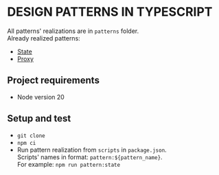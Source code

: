 # DESIGN PATTERNS IN TYPESCRIPT

All patterns' realizations are in `patterns` folder.  
Already realized patterns:

- [State](https://refactoring.guru/design-patterns/state)
- [Proxy](https://refactoring.guru/design-patterns/proxy)

## Project requirements

- Node version 20

## Setup and test

- `git clone`
- `npm ci`
- Run pattern realization from `scripts` in `package.json`.  
  Scripts' names in format: `pattern:${pattern_name}`.  
  For example: `npm run pattern:state`
